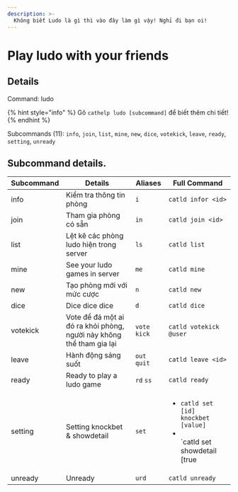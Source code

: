 ```yaml
---
description: >-
  Không biết Ludo là gì thì vào đây làm gì vậy! Nghỉ đi bạn oi!
---
```


# Play ludo with your friends

## Details

Command: ludo

{% hint style="info" %}
Gõ `cathelp ludo [subcommand]` để biết thêm chi tiết!
{% endhint %}

Subcommands (11): `info`, `join`, `list`, `mine`, `new`, `dice`, `votekick`, `leave`, `ready`, `setting`, `unready`

## Subcommand details.

| Subcommand | Details                                                          | Aliases       | Full Command                                                                                                                      |
| ---------- | ---------------------------------------------------------------- | ------------- | --------------------------------------------------------------------------------------------------------------------------------- |
| info       | Kiểm tra thông tin phòng                                         | `i`           | `catld infor <id>`                                                                                                                |
| join       | Tham gia phòng có sẵn                                            | `in`          | `catld join <id>`                                                                                                                 |
| list       | Lệt kê các phòng ludo hiện trong server                          | `ls`          | `catld list`                                                                                                                      |
| mine       | See your ludo games in server                                    | `me`          | `catld mine`                                                                                                                      |
| new        | Tạo phòng mới với mức cược                                       | `n`           | `catld new`                                                                                                                       |
| dice       | Dice dice dice                                                   | `d`           | `catld dice`                                                                                                                      |
| votekick   | Vote để đá một ai đó ra khỏi phòng, người này không thể tham gia lại | `vote` `kick` | `catld votekick @user`                                                                                                            |
| leave      | Hành động sáng suốt                                              | `out` `quit`  | `catld leave <id>`                                                                                                                |
| ready      | Ready to play a ludo game                                        | `rd` `ss`     | `catld ready`                                                                                                                     |
| setting    | Setting knockbet & showdetail                                    | `set`         | <ul><li>`catld set [id] knockbet [value]`<li></li>`catld set <id> showdetail [true|false]`</li></ul> |
| unready    | Unready                                                          | `urd`         | `catld unready`                                                                                                                   |
